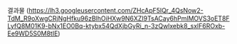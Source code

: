 결과물 (https://lh3.googleusercontent.com/ZHcApF5lQr_4QsNow2-TdM_R9oXwgCRjNgHfku96zBlhOiHXw9N6XZI9TsACay6hPmlMOVS3oET8FLyfQ8M01K9-bNx1EO0Bq-ktybx54QdXjbGyRi_n-3zQwlxebk8_sxlF6ROxb-Ee9WD5S0M8tIE)
